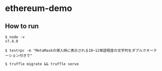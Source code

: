 # ethereum-demo

## How to run

```
$ node -v
v7.4.0

$ testrpc -m "MetaMaskの導入時に表示される10~12単語程度の文字列をダブルクオーテーション付きで"

$ truffle migrate && truffle serve
```
